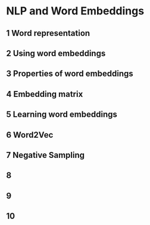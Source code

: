 # NLP and Word Embeddings

## 1 Word representation

## 2 Using word embeddings

## 3 Properties of word embeddings

## 4 Embedding matrix

## 5 Learning word embeddings

## 6 Word2Vec

## 7 Negative Sampling

## 8 

## 9

## 10